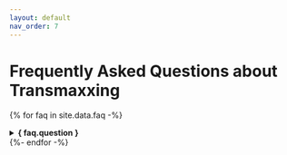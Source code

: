 ```yaml
---
layout: default
nav_order: 7
---
```


# Frequently Asked Questions about Transmaxxing

{% for faq in site.data.faq -%}
<details>
<summary><b>{ faq.question }</b></summary>

{ faq.answer }
{% if faq.image %}
<img src="{ faq.image }" alt="" title="">
{% endif %}

</details>
{%- endfor -%}